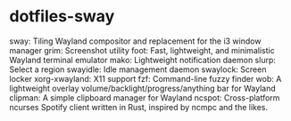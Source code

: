 # dotfiles-sway
sway: Tiling Wayland compositor and replacement for the i3 window manager
grim: Screenshot utility
foot: Fast, lightweight, and minimalistic Wayland terminal emulator
mako: Lightweight notification daemon
slurp: Select a region
swayidle: Idle management daemon
swaylock: Screen locker
xorg-xwayland: X11 support
fzf: Command-line fuzzy finder
wob: A lightweight overlay volume/backlight/progress/anything bar for Wayland
clipman: A simple clipboard manager for Wayland
ncspot: Cross-platform ncurses Spotify client written in Rust, inspired by ncmpc and the likes.
